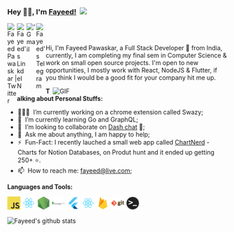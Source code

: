 ### Hey 👋🏽, I'm [Fayeed!](https://github.com/fayeed) &nbsp;![](https://komarev.com/ghpvc/?username=fayeed)

<a href="https://twitter.com/fayeedP">
  <img align="left" alt="Fayeed Pawaskar | Twitter" width="22px" src="https://cdn.jsdelivr.net/npm/simple-icons@v3/icons/twitter.svg" />
</a>
<a href="https://www.linkedin.com/in/fayeedpawaskar/">
  <img align="left" alt="Fayeed's LinkdeIN" width="22px" src="https://cdn.jsdelivr.net/npm/simple-icons@v3/icons/linkedin.svg" />
</a>
<a href="fayeed@live.com">
  <img align="left" alt="'Gmail" width="22px" src="https://cdn.jsdelivr.net/npm/simple-icons@3.1.0/icons/gmail.svg" />
</a>
<a href="https://t.me/fayeed52">
  <img align="left" alt="Fayeed's Telegram" width="22px" src="https://cdn.jsdelivr.net/npm/simple-icons@v3/icons/telegram.svg" />
</a>

<br />
<br />

Hi, I'm Fayeed Pawaskar, a Full Stack Developer 🚀 from India, currently, I am completing my final sem in Computer Science & work on small open source projects.
I'm open to new opportunities, I mostly work with React, NodeJS & Flutter, if you think I would be a good fit for your company hit me up.

  <img align="right" alt="GIF" src="https://media.giphy.com/media/3GYmecuz4ncOc/giphy.gif" width="400" />
  
**Talking about Personal Stuffs:**

- 👨🏽‍💻 &nbsp;I’m currently working on a chrome extension called Swazy;
- 🌱 &nbsp;I’m currently learning Go and GraphQL; 
- 👯 &nbsp;I’m looking to collaborate on [Dash chat](https://github.com/fayeed/dash_chat) 🤝;
- 💬 &nbsp;Ask me about anything, I am happy to help;
- ⚡️ &nbsp;Fun-Fact: I recently lauched a small web app called [ChartNerd](https://chart-nerd.now.sh/) - Charts for Notion Databases, 
on Produt hunt and it ended up getting 250+ ⭐️. 
- 📫 &nbsp;How to reach me: fayeed@live.com;

**Languages and Tools:**  

<code><img height="30" src="https://raw.githubusercontent.com/github/explore/80688e429a7d4ef2fca1e82350fe8e3517d3494d/topics/javascript/javascript.png"></code>
<code><img height="30" src="https://raw.githubusercontent.com/github/explore/80688e429a7d4ef2fca1e82350fe8e3517d3494d/topics/react/react.png"></code>
<code><img height="30" src="https://raw.githubusercontent.com/github/explore/80688e429a7d4ef2fca1e82350fe8e3517d3494d/topics/nodejs/nodejs.png"></code>
<code><img height="30" src="https://raw.githubusercontent.com/github/explore/80688e429a7d4ef2fca1e82350fe8e3517d3494d/topics/mongodb/mongodb.png"></code>
<code><img height="30" src="https://raw.githubusercontent.com/github/explore/80688e429a7d4ef2fca1e82350fe8e3517d3494d/topics/flutter/flutter.png"></code>
<code><img height="30" src="https://raw.githubusercontent.com/github/explore/80688e429a7d4ef2fca1e82350fe8e3517d3494d/topics/react-native/react-native.png"></code>
<code><img height="30" src="https://raw.githubusercontent.com/github/explore/80688e429a7d4ef2fca1e82350fe8e3517d3494d/topics/firebase/firebase.png"></code>
<code><img height="30" src="https://raw.githubusercontent.com/github/explore/80688e429a7d4ef2fca1e82350fe8e3517d3494d/topics/git/git.png"></code>
<code><img height="30" src="https://raw.githubusercontent.com/github/explore/80688e429a7d4ef2fca1e82350fe8e3517d3494d/topics/terminal/terminal.png"></code>


![Fayeed's github stats](https://github-readme-stats.vercel.app/api?username=fayeed&show_icons=true&title_color=fff&icon_color=79ff97&text_color=9f9f9f&bg_color=151515)
